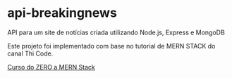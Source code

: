 # api-breakingnews
 API para um site de notícias criada utilizando Node.js, Express e MongoDB

 Este projeto foi implementado com base no tutorial de MERN STACK do canal Thi Code.

 [Curso do ZERO a MERN Stack](https://www.youtube.com/watch?v=DnkwUvrnXxc&list=PLR8JXremim5BaPqraGKBPS4rFhywgUAvz&index=1)

